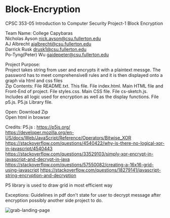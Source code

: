 # Block-Encryption

CPSC 353-05 Introduction to Computer Security Project-1 Block Encryption  

Team Name: College Capybaras  
Nicholas Ayson  nick.ayson@csu.fullerton.edu  
AJ Albrecht   ajalbrecht@csu.fullerton.edu  
Darrick Rusk  drusk1@csu.fullerton.edu  
Po-Tyng(Peter) Wu     gaidepeter@csu.fullerton.edu  

Project Purpose:  
Project takes string from user and encrypts it with a plaintext messge. The password has to meet comprehensive8 rules and it is then displayed onto a graph via html and css files    
Zip Contents: File README.txt. This file. File index.html. Main HTML file and Front-End of project. File styles.css. Main CSS file. File cs-sketch.js. Includes all logic used for encryption as well as the display functions. File p5.js. P5.js Library file.  

Open: 
Download Zip  
Open html in browser

Credits:
P5.js : https://p5js.org/  
https://developer.mozilla.org/en-US/docs/Web/JavaScript/Reference/Operators/Bitwise_XOR  
https://stackoverflow.com/questions/4540422/why-is-there-no-logical-xor-in-javascript/4540443
https://stackoverflow.com/questions/33529103/simply-xor-encrypt-in-javascript-and-decrypt-in-java
https://stackoverflow.com/questions/57550082/creating-a-16x16-grid-using-javascript
https://stackoverflow.com/questions/18279141/javascript-string-encryption-and-decryption

P5 library is used to draw grid in most efficient way  

Exceptions: Guidelines in pdf don't state for user to decrypt message after encryption possibly another side project to do.  

![grab-landing-page](https://github.com/nickayson/Block-Encryption/blob/main/P5-JS-HTML%20-%20Personal%20-%20Microsoft%E2%80%8B%20Edge%2010_18_2021%208_00_45%20PM.png)
